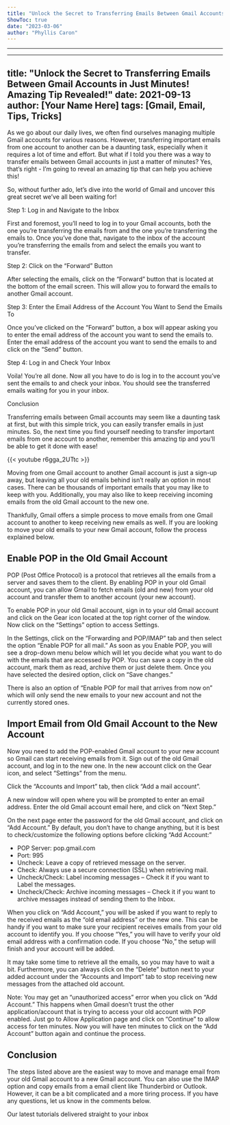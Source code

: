 ```yaml
---
title: "Unlock the Secret to Transferring Emails Between Gmail Accounts in Just Minutes! Amazing Tip Revealed!"
ShowToc: true 
date: "2023-03-06"
author: "Phyllis Caron"
---
```

*****
---
title: "Unlock the Secret to Transferring Emails Between Gmail Accounts in Just Minutes! Amazing Tip Revealed!"
date: 2021-09-13
author: [Your Name Here]
tags: [Gmail, Email, Tips, Tricks]
---

As we go about our daily lives, we often find ourselves managing multiple Gmail accounts for various reasons. However, transferring important emails from one account to another can be a daunting task, especially when it requires a lot of time and effort. But what if I told you there was a way to transfer emails between Gmail accounts in just a matter of minutes? Yes, that’s right - I’m going to reveal an amazing tip that can help you achieve this!

So, without further ado, let’s dive into the world of Gmail and uncover this great secret we’ve all been waiting for!

Step 1: Log in and Navigate to the Inbox

First and foremost, you’ll need to log in to your Gmail accounts, both the one you’re transferring the emails from and the one you’re transferring the emails to. Once you’ve done that, navigate to the inbox of the account you’re transferring the emails from and select the emails you want to transfer.

Step 2: Click on the “Forward” Button

After selecting the emails, click on the “Forward” button that is located at the bottom of the email screen. This will allow you to forward the emails to another Gmail account.

Step 3: Enter the Email Address of the Account You Want to Send the Emails To

Once you’ve clicked on the “Forward” button, a box will appear asking you to enter the email address of the account you want to send the emails to. Enter the email address of the account you want to send the emails to and click on the “Send” button.

Step 4: Log in and Check Your Inbox

Voila! You’re all done. Now all you have to do is log in to the account you’ve sent the emails to and check your inbox. You should see the transferred emails waiting for you in your inbox.

Conclusion

Transferring emails between Gmail accounts may seem like a daunting task at first, but with this simple trick, you can easily transfer emails in just minutes. So, the next time you find yourself needing to transfer important emails from one account to another, remember this amazing tip and you’ll be able to get it done with ease!

{{< youtube r6gga_2UTtc >}} 



Moving from one Gmail account to another Gmail account is just a sign-up away, but leaving all your old emails behind isn’t really an option in most cases. There can be thousands of important emails that you may like to keep with you. Additionally, you may also like to keep receiving incoming emails from the old Gmail account to the new one.
 
Thankfully, Gmail offers a simple process to move emails from one Gmail account to another to keep receiving new emails as well. If you are looking to move your old emails to your new Gmail account, follow the process explained below.
 
## Enable POP in the Old Gmail Account
 
POP (Post Office Protocol) is a protocol that retrieves all the emails from a server and saves them to the client. By enabling POP in your old Gmail account, you can allow Gmail to fetch emails (old and new) from your old account and transfer them to another account (your new account).
 
To enable POP in your old Gmail account, sign in to your old Gmail account and click on the Gear icon located at the top right corner of the window. Now click on the “Settings” option to access Settings.
 

 
In the Settings, click on the “Forwarding and POP/IMAP” tab and then select the option “Enable POP for all mail.” As soon as you Enable POP, you will see a drop-down menu below which will let you decide what you want to do with the emails that are accessed by POP. You can save a copy in the old account, mark them as read, archive them or just delete them. Once you have selected the desired option, click on “Save changes.”
 
There is also an option of “Enable POP for mail that arrives from now on” which will only send the new emails to your new account and not the currently stored ones.
 
## Import Email from Old Gmail Account to the New Account
 
Now you need to add the POP-enabled Gmail account to your new account so Gmail can start receiving emails from it. Sign out of the old Gmail account, and log in to the new one. In the new account click on the Gear icon, and select “Settings” from the menu.
 
Click the “Accounts and Import” tab, then click “Add a mail account”.
 
A new window will open where you will be prompted to enter an email address. Enter the old Gmail account email here, and click on “Next Step.”
 
On the next page enter the password for the old Gmail account, and click on “Add Account.” By default, you don’t have to change anything, but it is best to check/customize the following options before clicking “Add Account:”
 
- POP Server: pop.gmail.com
 - Port: 995
 - Uncheck: Leave a copy of retrieved message on the server.
 - Check: Always use a secure connection (SSL) when retrieving mail.
 - Uncheck/Check: Label incoming messages – Check it if you want to Label the messages.
 - Uncheck/Check: Archive incoming messages – Check it if you want to archive messages instead of sending them to the Inbox.

 
When you click on “Add Account,” you will be asked if you want to reply to the received emails as the “old email address” or the new one. This can be handy if you want to make sure your recipient receives emails from your old account to identify you. If you choose “Yes,” you will have to verify your old email address with a confirmation code. If you choose “No,” the setup will finish and your account will be added.
 
It may take some time to retrieve all the emails, so you may have to wait a bit. Furthermore, you can always click on the “Delete” button next to your added account under the “Accounts and Import” tab to stop receiving new messages from the attached old account.
 
Note: You may get an “unauthorized access” error when you click on “Add Account.” This happens when Gmail doesn’t trust the other application/account that is trying to access your old account with POP enabled. Just go to Allow Application page and click on “Continue” to allow access for ten minutes. Now you will have ten minutes to click on the “Add Account” button again and continue the process.
 
## Conclusion
 
The steps listed above are the easiest way to move and manage email from your old Gmail account to a new Gmail account. You can also use the IMAP option and copy emails from a email client like Thunderbird or Outlook. However, it can be a bit complicated and a more tiring process. If you have any questions, let us know in the comments below.
 
Our latest tutorials delivered straight to your inbox




